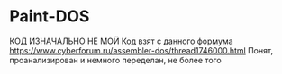 # Paint-DOS
КОД ИЗНАЧАЛЬНО НЕ МОЙ
Код взят с данного формума https://www.cyberforum.ru/assembler-dos/thread1746000.html
Понят, проанализирован и немного переделан, не более того
